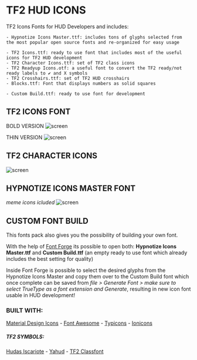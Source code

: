 # TF2 HUD ICONS
 TF2 Icons Fonts for HUD Developers and includes:

 ```
 - Hypnotize Icons Master.ttf: includes tons of glyphs selected from the most popular open source fonts and re-organized for easy usage

 - TF2 Icons.ttf: ready to use font that includes most of the useful icons for TF2 HUD development
 - TF2 Character Icons.ttf: set of TF2 class icons
 - TF2 Readyup Icons.otf: a useful font to convert the TF2 ready/not ready labels to ✔ and X symbols
 - TF2 Crosshairs.ttf: set of TF2 HUD crosshairs
 - Blocks.ttf: Font that displays numbers as solid squares

 - Custom Build.ttf: ready to use font for development
 ```

## TF2 ICONS FONT

BOLD VERSION
![screen](https://i.imgur.com/lyN40BK.png)

THIN VERSION
![screen](https://i.imgur.com/p4TIGFB.png)

## TF2 CHARACTER ICONS
![screen](https://i.imgur.com/kxyKcg7.png)

## HYPNOTIZE ICONS MASTER FONT
*meme icons icluded*
![screen](https://i.imgur.com/fRP5F9o.png)

## CUSTOM FONT BUILD
This fonts pack also gives you the possibility of building your own font.

With the help of [Font Forge](https://fontforge.org) its possible to open both: **Hypnotize Icons Master.ttf** and **Custom Build.ttf** (an empty ready to use font which already includes the best setting for quality)

Inside Font Forge is possible to select the desired glyphs from the Hypnotize Icons Master and copy them over to the Custom Build font which once complete can be saved from *file > Generate Font > make sure to select TrueType as a font extension and Generate*, resulting in new icon font usable in HUD development!

### BUILT WITH:
[Material Design Icons](https://github.com/Templarian/MaterialDesign-Font) -
[Font Awesome](https://github.com/FortAwesome/Font-Awesome) -
[Typicons](https://github.com/stephenhutchings/typicons.font) -
[Ionicons](https://github.com/ionic-team/ionicons)

##### TF2 SYMBOLS:
[Hudas Iscariote](https://github.com/DrFallen/HudasIscariote) -
[Yahud](https://github.com/whayay/yahud) -
[TF2 Classfont](https://github.com/Qixalite/tf2-classfont)
